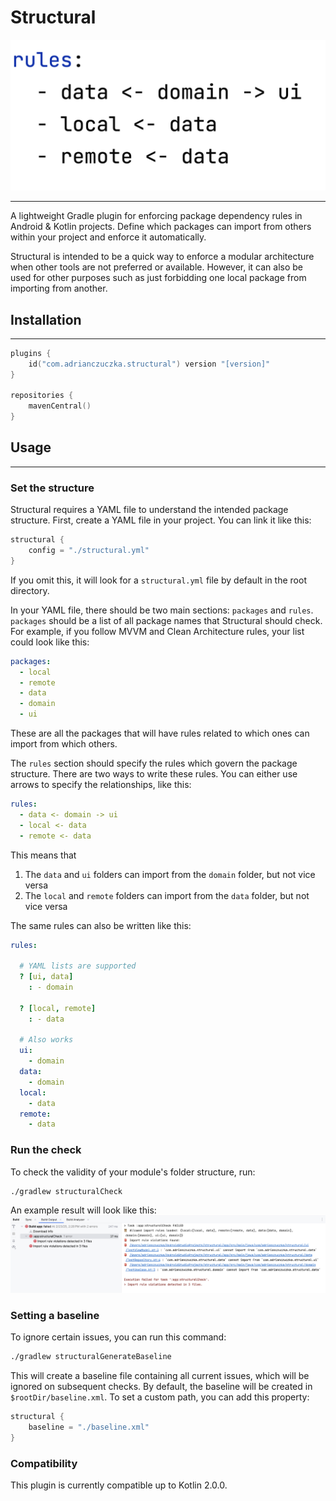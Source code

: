 # Structural

![title image](images/readme_title_image.png)

---

A lightweight Gradle plugin for enforcing package dependency rules in Android & Kotlin projects.
Define which packages can import from others within your project and enforce it automatically.

Structural is intended to be a quick way to enforce a modular architecture when other tools are not
preferred or available. However, it can also be used for other purposes such as just forbidding one
local package from importing from another.

## Installation

---

```kts
plugins {
    id("com.adrianczuczka.structural") version "[version]"
}

repositories {
    mavenCentral()
}
```

## Usage

---

### Set the structure

Structural requires a YAML file to understand the intended package structure. First, create a YAML
file in your project. You can link it like this:

```kts
structural {
    config = "./structural.yml"
}
```

If you omit this, it will look for a `structural.yml` file by default in the root directory.

In your YAML file, there should be two main sections: `packages` and `rules`. `packages` should be a
list of all package names that Structural should check. For example, if you follow MVVM and Clean
Architecture rules, your list could look like this:

```yaml
packages:
  - local
  - remote
  - data
  - domain
  - ui
```

These are all the packages that will have rules related to which ones can import from which others.

The `rules` section should specify the rules which govern the package structure. There are two ways
to write these rules. You can either use arrows to specify the relationships, like this:
```yaml
rules:
  - data <- domain -> ui
  - local <- data
  - remote <- data
```
This means that
1. The `data` and `ui` folders can import from the `domain` folder, but not vice versa
2. The `local` and `remote` folders can import from the `data` folder, but not vice versa

The same rules can also be written like this:

```yaml
rules:
  
  # YAML lists are supported
  ? [ui, data]
    : - domain

  ? [local, remote]
    : - data

  # Also works
  ui:
    - domain
  data:
    - domain
  local:
    - data
  remote:
    - data
```

### Run the check

To check the validity of your module's folder structure, run:
```bash
./gradlew structuralCheck 
```

An example result will look like this:
![readme_example_result.png](images/readme_example_result.png)

### Setting a baseline
To ignore certain issues, you can run this command:
```bash
./gradlew structuralGenerateBaseline
```
This will create a baseline file containing all current issues, which will be ignored on subsequent checks. By default,
the baseline will be created in `$rootDir/baseline.xml`. To set a custom path, you can add this property:

```kts
structural {
    baseline = "./baseline.xml"
}
```

### Compatibility

This plugin is currently compatible up to Kotlin 2.0.0.
